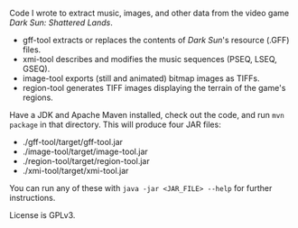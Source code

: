 Code I wrote to extract music, images, and other data from the video game _Dark Sun: Shattered Lands_.

  * gff-tool extracts or replaces the contents of _Dark Sun_'s resource (.GFF) files.
  * xmi-tool describes and modifies the music sequences (PSEQ, LSEQ, GSEQ).
  * image-tool exports (still and animated) bitmap images as TIFFs.
  * region-tool generates TIFF images displaying the terrain of the game's regions.

Have a JDK and Apache Maven installed, check out the code, and run `mvn package` in that directory. This will produce four JAR files:
  * ./gff-tool/target/gff-tool.jar
  * ./image-tool/target/image-tool.jar
  * ./region-tool/target/region-tool.jar
  * ./xmi-tool/target/xmi-tool.jar

You can run any of these with `java -jar <JAR_FILE> --help` for further instructions.

License is GPLv3.
